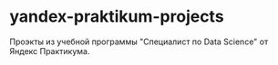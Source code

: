 # yandex-praktikum-projects

Проэкты из учебной программы "Специалист по Data Science" от Яндекс Практикума.

